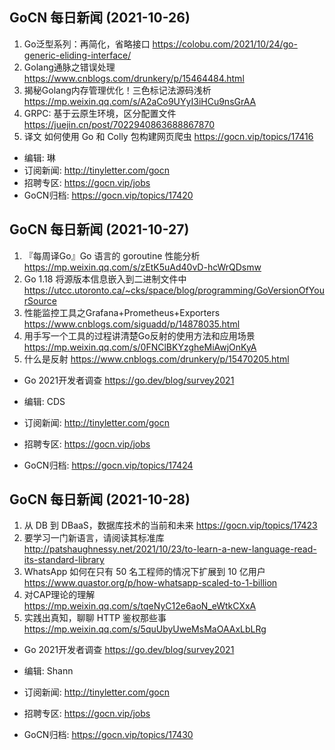 ## GoCN 每日新闻 (2021-10-26)

1. Go泛型系列：再简化，省略接口 https://colobu.com/2021/10/24/go-generic-eliding-interface/ 
2. Golang通脉之错误处理 https://www.cnblogs.com/drunkery/p/15464484.html
3. 揭秘Golang内存管理优化！三色标记法源码浅析 https://mp.weixin.qq.com/s/A2aCo9UYyI3iHCu9nsGrAA
4. GRPC: 基于云原生环境，区分配置文件 https://juejin.cn/post/7022940863688867870
5. 译文 如何使用 Go 和 Colly 包构建网页爬虫 https://gocn.vip/topics/17416

- 编辑: 琳 
- 订阅新闻: http://tinyletter.com/gocn
- 招聘专区: https://gocn.vip/jobs
- GoCN归档: https://gocn.vip/topics/17420

## GoCN 每日新闻 (2021-10-27)

1. 『每周译Go』Go 语言的 goroutine 性能分析 https://mp.weixin.qq.com/s/zEtK5uAd40vD-hcWrQDsmw
2. Go 1.18 将源版本信息嵌入到二进制文件中 https://utcc.utoronto.ca/~cks/space/blog/programming/GoVersionOfYourSource
3. 性能监控工具之Grafana+Prometheus+Exporters https://www.cnblogs.com/siguadd/p/14878035.html
4. 用手写一个工具的过程讲清楚Go反射的使用方法和应用场景 https://mp.weixin.qq.com/s/0FNClBKYzgheMiAwjOnKyA
5. 什么是反射 https://www.cnblogs.com/drunkery/p/15470205.html

- Go 2021开发者调查 https://go.dev/blog/survey2021

- 编辑: CDS
- 订阅新闻: http://tinyletter.com/gocn
- 招聘专区: https://gocn.vip/jobs
- GoCN归档: https://gocn.vip/topics/17424

## GoCN 每日新闻 (2021-10-28)

1. 从 DB 到 DBaaS，数据库技术的当前和未来 https://gocn.vip/topics/17423
2. 要学习一门新语言，请阅读其标准库 http://patshaughnessy.net/2021/10/23/to-learn-a-new-language-read-its-standard-library
3. WhatsApp 如何在只有 50 名工程师的情况下扩展到 10 亿用户 https://www.quastor.org/p/how-whatsapp-scaled-to-1-billion
4. 对CAP理论的理解 https://mp.weixin.qq.com/s/tqeNyC12e6aoN_eWtkCXxA
5. 实践出真知，聊聊 HTTP 鉴权那些事 https://mp.weixin.qq.com/s/5quUbyUweMsMaOAAxLbLRg 

- Go 2021开发者调查 https://go.dev/blog/survey2021

- 编辑: Shann
- 订阅新闻: http://tinyletter.com/gocn
- 招聘专区: https://gocn.vip/jobs
- GoCN归档: https://gocn.vip/topics/17430

